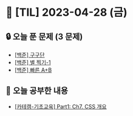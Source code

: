 # 📆 [TIL] 2023-04-28 (금)

## 🔒 오늘 푼 문제 (3 문제)

- [[백준] 구구단](https://www.acmicpc.net/problem/2739)
- [[백준] 별 찍기-1](https://www.acmicpc.net/problem/2438)
- [[백준] 빠른 A+B](https://www.acmicpc.net/problem/15552)

## 📝 오늘 공부한 내용

- [[카테캠-기초교육] Part1: Ch7. CSS 개요](https://monsta-zo.github.io/kakaotechcam/KTC-1-7/)
